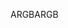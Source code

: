 <span data-ttu-id="554eb-101">ARGB</span><span class="sxs-lookup"><span data-stu-id="554eb-101">ARGB</span></span>